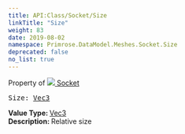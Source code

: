 ```yaml
---
title: API:Class/Socket/Size
linkTitle: "Size"
weight: 83
date: 2019-08-02
namespace: Primrose.DataModel.Meshes.Socket.Size
deprecated: false
no_list: true
---
```

Property of <a href="/docs/api-reference/Class/Socket"><img src="/icons/silk/default.png"/>&nbsp;Socket</a>
<pre class="method-declaration">
Size: <a class="type" href="/docs/api-reference/DataType/Vec3">Vec3</a></pre>
<b>Value Type: </b>
<a class="type" href="/docs/api-reference/DataType/Vec3">Vec3</a>
<br/>
<b>Description: </b>
Relative size

